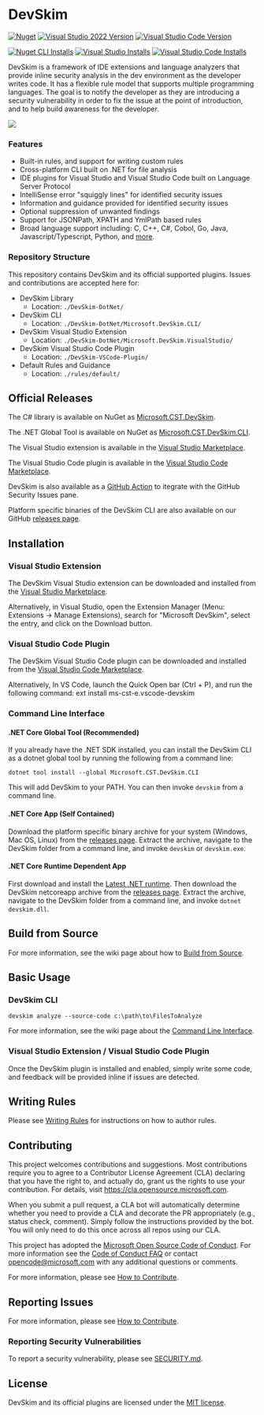 # DevSkim

[![Nuget](https://img.shields.io/nuget/v/Microsoft.CST.DevSkim.CLI?label=CLI&logo=NuGet)](https://www.nuget.org/packages/Microsoft.CST.DevSkim.CLI)
[![Visual Studio 2022 Version](https://img.shields.io/visual-studio-marketplace/v/MS-CST-E.MicrosoftDevSkim?logo=Visual%20Studio&label=VS)](https://marketplace.visualstudio.com/items?itemName=MS-CST-E.vscode-devskim)
[![Visual Studio Code Version](https://img.shields.io/visual-studio-marketplace/v/MS-CST-E.vscode-devskim?logo=Visual%20Studio%20Code&label=VSCode)](https://marketplace.visualstudio.com/items?itemName=MS-CST-E.vscode-devskim)

[![Nuget CLI Installs](https://img.shields.io/nuget/dt/Microsoft.CST.DevSkim.CLI?logo=NuGet)](https://www.nuget.org/packages/Microsoft.CST.DevSkim.CLI)
[![Visual Studio Installs](https://img.shields.io/visual-studio-marketplace/i/MS-CST-E.MicrosoftDevSkim?logo=Visual%20Studio)](https://marketplace.visualstudio.com/items?itemName=MS-CST-E.MicrosoftDevSkim)
[![Visual Studio Code Installs](https://img.shields.io/visual-studio-marketplace/i/MS-CST-E.vscode-devskim?logo=Visual%20Studio%20Code)](https://marketplace.visualstudio.com/items?itemName=MS-CST-E.vscode-devskim)

DevSkim is a framework of IDE extensions and language analyzers that provide
inline security analysis in the dev environment as the developer writes code. It
has a flexible rule model that supports multiple programming languages. The goal
is to notify the developer as they are introducing a security vulnerability in
order to fix the issue at the point of introduction, and to help build awareness
for the developer.

![](./DevSkim-VSCode-Plugin/vsc-example.gif)

### Features

-   Built-in rules, and support for writing custom rules
-   Cross-platform CLI built on .NET for file analysis
-   IDE plugins for Visual Studio and Visual Studio Code built on Language
    Server Protocol
-   IntelliSense error "squiggly lines" for identified security issues
-   Information and guidance provided for identified security issues
-   Optional suppression of unwanted findings
-   Support for JSONPath, XPATH and YmlPath based rules
-   Broad language support including: C, C++, C#, Cobol, Go, Java,
    Javascript/Typescript, Python, and
    [more](https://github.com/Microsoft/DevSkim/wiki/Supported-Languages).

### Repository Structure

This repository contains DevSkim and its official supported plugins. Issues and
contributions are accepted here for:

-   DevSkim Library
    -   Location: `./DevSkim-DotNet/`
-   DevSkim CLI
    -   Location: `./DevSkim-DotNet/Microsoft.DevSkim.CLI/`
-   DevSkim Visual Studio Extension
    -   Location: `./DevSkim-DotNet/Microsoft.DevSkim.VisualStudio/`
-   DevSkim Visual Studio Code Plugin
    -   Location: `./DevSkim-VSCode-Plugin/`
-   Default Rules and Guidance
    -   Location: `./rules/default/`

## Official Releases

The C# library is available on NuGet as
[Microsoft.CST.DevSkim](https://www.nuget.org/packages/Microsoft.CST.DevSkim/).

The .NET Global Tool is available on NuGet as
[Microsoft.CST.DevSkim.CLI](https://www.nuget.org/packages/Microsoft.CST.DevSkim.CLI/).

The Visual Studio extension is available in the
[Visual Studio Marketplace](https://marketplace.visualstudio.com/items?itemName=MS-CST-E.MicrosoftDevSkim).

The Visual Studio Code plugin is available in the
[Visual Studio Code Marketplace](https://marketplace.visualstudio.com/items?itemName=MS-CST-E.vscode-devskim).

DevSkim is also available as a
[GitHub Action](https://github.com/microsoft/DevSkim-Action) to itegrate with
the GitHub Security Issues pane.

Platform specific binaries of the DevSkim CLI are also available on our GitHub
[releases page](https://github.com/microsoft/DevSkim/releases).

## Installation

### Visual Studio Extension

The DevSkim Visual Studio extension can be downloaded and installed from the
[Visual Studio Marketplace](https://marketplace.visualstudio.com/items?itemName=MS-CST-E.MicrosoftDevSkim).

Alternatively, in Visual Studio, open the Extension Manager (Menu: Extensions ->
Manage Extensions), search for "Microsoft DevSkim", select the entry, and click
on the Download button.

### Visual Studio Code Plugin

The DevSkim Visual Studio Code plugin can be downloaded and installed from the
[Visual Studio Code Marketplace](https://marketplace.visualstudio.com/items?itemName=MS-CST-E.vscode-devskim).

Alternatively, In VS Code, launch the Quick Open bar (Ctrl + P), and run the
following command: ext install ms-cst-e.vscode-devskim

### Command Line Interface

#### .NET Core Global Tool (Recommended)

If you already have the .NET SDK installed, you can install the DevSkim CLI as a
dotnet global tool by running the following from a command line:

`dotnet tool install --global Microsoft.CST.DevSkim.CLI`

This will add DevSkim to your PATH. You can then invoke `devskim` from a command
line.

#### .NET Core App (Self Contained)

Download the platform specific binary archive for your system (Windows, Mac OS,
Linux) from the [releases page](https://github.com/microsoft/DevSkim/releases).
Extract the archive, navigate to the DevSkim folder from a command line, and
invoke `devskim` or `devskim.exe`.

#### .NET Core Runtime Dependent App

First download and install the
[Latest .NET runtime](https://dotnet.microsoft.com/). Then download the DevSkim
netcoreapp archive from the
[releases page](https://github.com/microsoft/DevSkim/releases). Extract the
archive, navigate to the DevSkim folder from a command line, and invoke
`dotnet devskim.dll`.

## Build from Source

For more information, see the wiki page about how to
[Build from Source](https://github.com/microsoft/DevSkim/wiki/Build-from-Source).

## Basic Usage

### DevSkim CLI

`devskim analyze --source-code c:\path\to\FilesToAnalyze`

For more information, see the wiki page about the
[Command Line Interface](https://github.com/microsoft/DevSkim/wiki/Command-Line-Interface).

### Visual Studio Extension / Visual Studio Code Plugin

Once the DevSkim plugin is installed and enabled, simply write some code, and
feedback will be provided inline if issues are detected.

## Writing Rules

Please see
[Writing Rules](https://github.com/Microsoft/DevSkim/wiki/Writing-Rules) for
instructions on how to author rules.

## Contributing

This project welcomes contributions and suggestions. Most contributions require
you to agree to a Contributor License Agreement (CLA) declaring that you have
the right to, and actually do, grant us the rights to use your contribution. For
details, visit https://cla.opensource.microsoft.com.

When you submit a pull request, a CLA bot will automatically determine whether
you need to provide a CLA and decorate the PR appropriately (e.g., status check,
comment). Simply follow the instructions provided by the bot. You will only need
to do this once across all repos using our CLA.

This project has adopted the
[Microsoft Open Source Code of Conduct](https://opensource.microsoft.com/codeofconduct/).
For more information see the
[Code of Conduct FAQ](https://opensource.microsoft.com/codeofconduct/faq/) or
contact [opencode@microsoft.com](mailto:opencode@microsoft.com) with any
additional questions or comments.

For more information, please see
[How to Contribute](https://github.com/Microsoft/DevSkim/wiki/How-to-Contribute).

## Reporting Issues

For more information, please see
[How to Contribute](https://github.com/Microsoft/DevSkim/wiki/How-to-Contribute).

### Reporting Security Vulnerabilities

To report a security vulnerability, please see
[SECURITY.md](https://github.com/microsoft/DevSkim/blob/master/SECURITY.md).

## License

DevSkim and its official plugins are licensed under the
[MIT license](https://github.com/microsoft/DevSkim/blob/master/LICENSE.txt).
